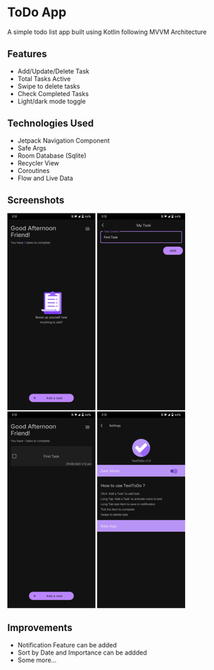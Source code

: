 
# ToDo App

A simple todo list app built using Kotlin following MVVM Architecture

## Features

- Add/Update/Delete Task
- Total Tasks Active
- Swipe to delete tasks
- Check Completed Tasks
- Light/dark mode toggle


## Technologies Used

- Jetpack Navigation Component
- Safe Args
- Room Database (Sqlite)
- Recycler View
- Coroutines
- Flow and Live Data

  
## Screenshots


<p float="left">
  <img src="https://github.com/asimkaka-coder/ToDoApp/blob/master/main.jpg" alt="MainScreen" width="200"/>
  <img src="https://github.com/asimkaka-coder/ToDoApp/blob/master/add.jpg" alt="MainScreen" width="200"/>
  <img src="https://github.com/asimkaka-coder/ToDoApp/blob/master/taskadded.jpg" alt="MainScreen" width="200"/>
  <img src="https://github.com/asimkaka-coder/ToDoApp/blob/master/settings.jpg" alt="MainScreen" width="200"/>
</p>


  
## Improvements

- Notification Feature can be added
- Sort by Date and Importance can be addded
- Some more...

  
